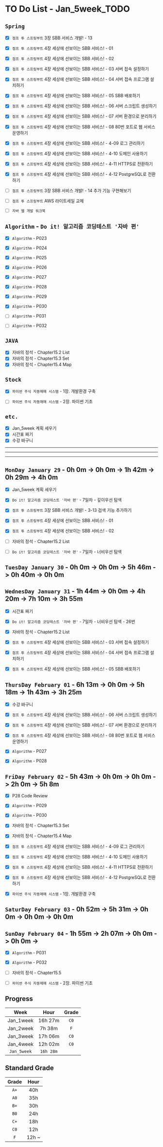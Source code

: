 # TO Do List - Jan_5week_TODO


## `Spring`
- [x] `점프 투 스프링부트` 3장 SBB 서비스 개발! - 13
- [x] `점프 투 스프링부트` 4장 세상에 선보이는 SBB 서비스! - 01
- [x] `점프 투 스프링부트` 4장 세상에 선보이는 SBB 서비스! - 02
- [x] `점프 투 스프링부트` 4장 세상에 선보이는 SBB 서비스! - 03 서버 접속 설정하기
- [x] `점프 투 스프링부트` 4장 세상에 선보이는 SBB 서비스! - 04 서버 접속 프로그램 설치하기
- [x] `점프 투 스프링부트` 4장 세상에 선보이는 SBB 서비스! - 05 SBB 배포하기
- [x] `점프 투 스프링부트` 4장 세상에 선보이는 SBB 서비스! - 06 서버 스크립트 생성하기
- [x] `점프 투 스프링부트` 4장 세상에 선보이는 SBB 서비스! - 07 서버 환경으로 분리하기
- [x] `점프 투 스프링부트` 4장 세상에 선보이는 SBB 서비스! - 08 80번 포트로 웹 서비스 운영하기
- [x] `점프 투 스프링부트` 4장 세상에 선보이는 SBB 서비스! - 4-09 로그 관리하기
- [x] `점프 투 스프링부트` 4장 세상에 선보이는 SBB 서비스! - 4-10 도메인 사용하기
- [x] `점프 투 스프링부트` 4장 세상에 선보이는 SBB 서비스! - 4-11 HTTPS로 전환하기
- [x] `점프 투 스프링부트` 4장 세상에 선보이는 SBB 서비스! - 4-12 PostgreSQL로 전환하기
- [ ] `점프 투 스프링부트` 3장 SBB 서비스 개발! - 14 추가 기능 구현해보기
- [ ] `점프 투 스프링부트` AWS 라이트세일 교체
- [ ] `자바 웹 개발 워크북`


## `Algorithm` - `Do it! 알고리즘 코딩테스트 '자바 편'`
- [x] `Algorithm` - P023
- [x] `Algorithm` - P024
- [x] `Algorithm` - P025
- [x] `Algorithm` - P026
- [x] `Algorithm` - P027
- [x] `Algorithm` - P028
- [x] `Algorithm` - P029
- [x] `Algorithm` - P030
- [ ] `Algorithm` - P031
- [ ] `Algorithm` - P032


## `JAVA`
- [x] 자바의 정석 - Chapter15.2 List
- [x] 자바의 정석 - Chapter15.3 Set
- [x] 자바의 정석 - Chapter15.4 Map

## `Stock`
- [x] `파이썬 주식 자동매매 시스템` - 1장. 개발환경 구축
- [ ] `파이썬 주식 자동매매 시스템` - 2장. 파이썬 기초


## `etc.`
- [x] Jan_5week 계획 세우기
- [x] 시간표 짜기
- [x] 수강 바구니

---
---
---

## `MonDay January 29` - 0h 0m -> 0h 0m -> 1h 42m -> 0h 29m -> 4h 0m
- [x] Jan_5week 계획 세우기
- [x] `Do it! 알고리즘 코딩테스트 '자바 편'` - 7일차 - 깊이우선 탐색
- [x] `점프 투 스프링부트` 3장 SBB 서비스 개발! - 3-13 검색 기능 추가하기
- [x] `점프 투 스프링부트` 4장 세상에 선보이는 SBB 서비스! - 01
- [x] `점프 투 스프링부트` 4장 세상에 선보이는 SBB 서비스! - 02
- [ ] 자바의 정석 - Chapter15.2 List
- [ ] `Do it! 알고리즘 코딩테스트 '자바 편'` - 7일차 - 너비우선 탐색


## `TuesDay January 30` - 0h 0m -> 0h 0m -> 5h 46m -> 0h 40m -> 0h 0m



## `WednesDay January 31` - 1h 44m -> 0h 0m -> 4h 20m -> 7h 10m -> 3h 55m
- [x] 시간표 짜기
- [x] `Do it! 알고리즘 코딩테스트 '자바 편'` - 7일차 - 너비우선 탐색 - 26번
- [x] 자바의 정석 - Chapter15.2 List
- [x] `점프 투 스프링부트` 4장 세상에 선보이는 SBB 서비스! - 03 서버 접속 설정하기
- [x] `점프 투 스프링부트` 4장 세상에 선보이는 SBB 서비스! - 04 서버 접속 프로그램 설치하기
- [x] `점프 투 스프링부트` 4장 세상에 선보이는 SBB 서비스! - 05 SBB 배포하기


## `ThursDay February 01` - 6h 13m -> 0h 0m -> 5h 18m -> 1h 43m -> 3h 25m
- [x] 수강 바구니
- [x] `점프 투 스프링부트` 4장 세상에 선보이는 SBB 서비스! - 06 서버 스크립트 생성하기
- [x] `점프 투 스프링부트` 4장 세상에 선보이는 SBB 서비스! - 07 서버 환경으로 분리하기
- [x] `점프 투 스프링부트` 4장 세상에 선보이는 SBB 서비스! - 08 80번 포트로 웹 서비스 운영하기
- [x] `Algorithm` - P027
- [x] `Algorithm` - P028



## `FriDay February 02` - 5h 43m -> 0h 0m -> 0h 0m -> 2h 0m -> 5h 8m
- [x] P28 Code Review
- [x] `Algorithm` - P029
- [x] `Algorithm` - P030
- [x] 자바의 정석 - Chapter15.3 Set
- [x] 자바의 정석 - Chapter15.4 Map
- [x] `점프 투 스프링부트` 4장 세상에 선보이는 SBB 서비스! - 4-09 로그 관리하기
- [x] `점프 투 스프링부트` 4장 세상에 선보이는 SBB 서비스! - 4-10 도메인 사용하기
- [x] `점프 투 스프링부트` 4장 세상에 선보이는 SBB 서비스! - 4-11 HTTPS로 전환하기
- [x] `점프 투 스프링부트` 4장 세상에 선보이는 SBB 서비스! - 4-12 PostgreSQL로 전환하기
- [x] `파이썬 주식 자동매매 시스템` - 1장. 개발환경 구축


## `SaturDay February 03` - 0h 52m -> 5h 31m -> 0h 0m -> 0h 0m -> 0h 0m



## `SunDay February 04` - 1h 55m -> 2h 07m -> 0h 0m -> 0h 0m -> 
- [x] `Algorithm` - P031
- [x] `Algorithm` - P032
- [ ] 자바의 정석 - Chapter15.5 
- [ ] `파이썬 주식 자동매매 시스템` - 2장. 파이썬 기초


## Progress
| Week | Hour | Grade |
|:---:|:---:|:---:|
|Jan_1week|16h 27m|`C0`|
|Jan_2week|7h 38m|`F`|
|Jan_3week|17h 06m|`C0`|
|Jan_4week|12h 02m|`C0`|
|`Jan_5week`|`16h 28m`||


## Standard Grade

| Grade | Hour |
|:---:|:---:|
|`A+`|40h|
|`A0`|35h|
|`B+`|30h|
|`B0`|24h|
|`C+`|18h|
|`C0`|12h|
|`F`|12h ~|


